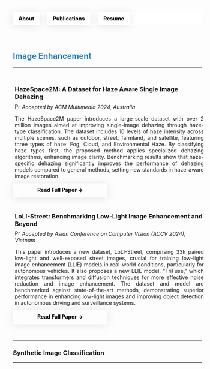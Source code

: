 <!-- Header Section -->
<header style="background-color: white; padding: 0; margin-bottom: 0; position: relative; height: 36px; border-radius: 4px; display: flex; align-items: center;">
  <nav style="margin: 0; padding: 0; width: 100%;">
    <ul style="list-style-type: none; padding: 0; margin: 0; display: flex; align-items: center; height: 100%;">
      <li style="margin: 0 20px 0 0; padding: 0; display: flex; align-items: center;">
        <a href="https://tanvirnwu.github.io/" style="color: black; text-decoration: none; padding: 9px 15px; border-radius: 4px; box-shadow: 0 2px 25px rgba(0, 0, 0, 0.1); transition: background-color 0.3s, color 0.3s; display: block;">
          <strong>About</strong>
        </a>
      </li>
      <li style="margin: 0 20px 0 0; padding: 0; display: flex; align-items: center;">
        <a href="https://tanvirnwu.github.io/pages/publications" style="color: black; text-decoration: none; padding: 9px 15px; border-radius: 4px; box-shadow: 0 2px 25px rgba(0, 0, 0, 0.1); transition: background-color 0.3s, color 0.3s; display: block;">
          <strong>Publications</strong>
        </a>
      </li>
      <li style="margin: 0; padding: 0; display: flex; align-items: center;">
        <a href="https://tanvirnwu.github.io/assets/TanvirResume.pdf" style="color: black; text-decoration: none; padding: 9px 15px; border-radius: 4px; box-shadow: 0 2px 25px rgba(0, 0, 0, 0.1); transition: background-color 0.3s, color 0.3s; display: block;">
          <strong>Resume</strong>
        </a>
      </li>
    </ul>
  </nav>
</header>

<style>
  /* CSS styles for hover effect */
  a:hover {
    background-color: #0066ff; /* Blue background on hover */
    color: white; /* White text on hover */
  }

  a:hover strong {
    color: white; /* Ensure bold text inside links also turns white */
  }

  li {
    margin: 0; /* Remove any unnecessary margin */
    padding: 0; /* Remove padding from list items */
  }

  a {
    display: inline-block; /* Make the anchor display as a block to fill its parent */
    height: 100%; /* Ensure the link fills the parent's height */
  }

  /* Common button styling for the header and Read Full Paper */
  .custom-button {
    color: black;
    text-decoration: none;
    padding: 9px 15px;
    border-radius: 4px;
    box-shadow: 0 2px 25px rgba(0, 0, 0, 0.1);
    transition: background-color 0.3s, color 0.3s;
    display: block;
    text-align: center;
  }

  .custom-button:hover {
    background-color: #0066ff; /* Blue background on hover */
    color: white; /* White text on hover */
  }
</style>


<h2 style="margin-top: 70px; color: #267CB9;">Image Enhancement</h2>
<hr>


<!-- Parent Container with Top Margin -->
<div style="margin-top: 20px; display: flex; justify-content: flex-start;">
    <!-- Right Column: Project Summary and Button -->
    <div style="flex: 1; display: flex; flex-direction: column; gap: 20px;">
      <!-- Project Summary Box -->
      <div style="border: 0px solid white; padding: 5px; width: 100%;">
      <h3>HazeSpace2M: A Dataset for Haze Aware Single Image Dehazing</h3>
      <p style="margin-top:-9px;"><img src="https://cdn-icons-png.flaticon.com/512/4220/4220391.png" alt="Presentation Icon" width="15" height="15"><I> Accepted by ACM Multimedia 2024, Australia</i></p>
      <p style="text-align: justify; margin-top: 3px;">
      The HazeSpace2M paper introduces a large-scale dataset with over 2 million images aimed at improving single-image dehazing through haze-type classification. The dataset includes 10 levels of haze intensity across multiple scenes, such as outdoor, street, farmland, and satellite, featuring three types of haze: Fog, Cloud, and Environmental Haze. By classifying haze types first, the proposed method applies specialized dehazing algorithms, enhancing image clarity. Benchmarking results show that haze-specific dehazing significantly improves the performance of dehazing models compared to general methods, setting new standards in haze-aware image restoration.
      </p>
      </div>     
      <!-- Read Full Paper Button -->
      <div style="margin-top: -28px; width: 50%; height:20px; text-align: center;">
        <a href="https://tanvirnwu.github.io/assets/papers/HazeSpace2M.pdf" class="custom-button" target="_blank"><strong>Read Full Paper →</strong></a>
      </div>      
    </div>
</div>


<!-- Parent Container with Top Margin -->
<div style="margin-top: 30px; display: flex; justify-content: flex-start;">
    <!-- Right Column: Project Summary and Button -->
    <div style="flex: 1; display: flex; flex-direction: column; gap: 20px;">
      <!-- Project Summary Box -->
      <div style="border: 0px solid white; padding: 5px; width: 100%;">
      <h3>LoLI-Street: Benchmarking Low-Light Image Enhancement and Beyond</h3>
      <p style="margin-top:-9px;"><img src="https://cdn-icons-png.flaticon.com/512/4220/4220391.png" alt="Presentation Icon" width="15" height="15"><I> Accepted by Asian Conference on Computer Vision (ACCV 2024), Vietnam</i></p>
      <p style="text-align: justify; margin-top: 3px;">
      This paper introduces a new dataset, LoLI-Street, comprising 33k paired low-light and well-exposed street images, crucial for training low-light image enhancement (LLIE) models in real-world conditions, particularly for autonomous vehicles. It also proposes a new LLIE model, "TriFuse," which integrates transformers and diffusion techniques for more effective noise reduction and image enhancement. The dataset and model are benchmarked against state-of-the-art methods, demonstrating superior performance in enhancing low-light images and improving object detection in autonomous driving and surveillance systems.
      </p>
      </div>     
      <!-- Read Full Paper Button -->
      <div style="margin-top: -28px; width: 50%; height:20px; text-align: center;">
        <a href="https://tanvirnwu.github.io/assets/papers/LoLI-Street_ACCV_2024.pdf" class="custom-button" target="_blank"><strong>Read Full Paper →</strong></a>
      </div>      
    </div>
</div>

<hr style="margin-top: 60px;">


### Synthetic Image Classification
----------------------------------
